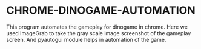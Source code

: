 # CHROME-DINOGAME-AUTOMATION
This program automates the gameplay for dinogame in chrome. Here we used ImageGrab to take the gray scale image screenshot of the gameplay screen. And pyautogui module helps in automation of the game.
